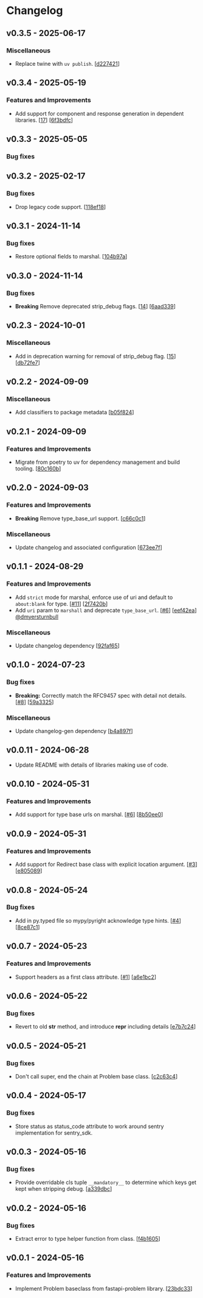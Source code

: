 # Changelog

## v0.3.5 - 2025-06-17

### Miscellaneous

- Replace twine with `uv publish`. [[d227421](https://github.com/NRWLDev/rfc9457/commit/d2274212ebd4902a87ec3772e8689b31c199642d)]

## v0.3.4 - 2025-05-19

### Features and Improvements

- Add support for component and response generation in dependent libraries. [[17](https://github.com/NRWLDev/rfc9457/issues/17)] [[6f3bdfc](https://github.com/NRWLDev/rfc9457/commit/6f3bdfc05905e3355be567e1d99713ac3e5d4389)]

## v0.3.3 - 2025-05-05

### Bug fixes

## v0.3.2 - 2025-02-17

### Bug fixes

- Drop legacy code support. [[118ef18](https://github.com/NRWLDev/rfc9457/commit/118ef18fe39496c891e3e62d09ff43ddf2057237)]

## v0.3.1 - 2024-11-14

### Bug fixes

- Restore optional fields to marshal. [[104b97a](https://github.com/NRWLDev/rfc9457/commit/104b97a79ca7c746655d6699f4961dad4a4da420)]

## v0.3.0 - 2024-11-14

### Bug fixes

- **Breaking** Remove deprecated strip_debug flags. [[14](https://github.com/NRWLDev/rfc9457/issues/14)] [[6aad339](https://github.com/NRWLDev/rfc9457/commit/6aad339a510e275f8c47104c18511439f7c8439b)]

## v0.2.3 - 2024-10-01

### Miscellaneous

- Add in deprecation warning for removal of strip_debug flag. [[15](https://github.com/NRWLDev/rfc9457/issues/15)] [[db72fe7](https://github.com/NRWLDev/rfc9457/commit/db72fe7c8b37280b5ed71b720d02ba017ef1bac9)]

## v0.2.2 - 2024-09-09

### Miscellaneous

- Add classifiers to package metadata [[b05f824](https://github.com/NRWLDev/rfc9457/commit/b05f8243e6a72b0fda3bd33655b1a9c6006905b6)]

## v0.2.1 - 2024-09-09

### Features and Improvements

- Migrate from poetry to uv for dependency management and build tooling. [[80c160b](https://github.com/NRWLDev/rfc9457/commit/80c160ba3e40466e808ae4fc1a7f64ba2d4db081)]

## v0.2.0 - 2024-09-03

### Features and Improvements

- **Breaking** Remove type_base_url support. [[c66c0c1](https://github.com/NRWLDev/rfc9457/commit/c66c0c188a9644fa93c0a8cd49a0db20b95e2646)]

### Miscellaneous

- Update changelog and associated configuration [[673ee7f](https://github.com/NRWLDev/rfc9457/commit/673ee7f28e34958b1e9cddf32421a4ffbf7b3598)]

## v0.1.1 - 2024-08-29

### Features and Improvements

- Add `strict` mode for marshal, enforce use of uri and default to `about:blank` for type. [[#11](https://github.com/NRWLDev/rfc9457/issues/11)] [[2f7420b](https://github.com/NRWLDev/rfc9457/commit/2f7420bfbbdfd7e9a05988eb9dbdc174b8add6f6)]
- Add `uri` param to `marshall` and deprecate `type_base_url`. [[#6](https://github.com/NRWLDev/rfc9457/issues/6)] [[eef42ea](https://github.com/NRWLDev/rfc9457/commit/eef42eac3b09d3782de27a280bd7f7f2b7645e1f)] [@dmyersturnbull](https://github.com/dmyersturnbull)

### Miscellaneous

- Update changelog dependency [[92faf65](https://github.com/NRWLDev/rfc9457/commit/92faf657f7e9b1f5ca0aa7ff31054e58752f1c0f)]

## v0.1.0 - 2024-07-23

### Bug fixes

- **Breaking:** Correctly match the RFC9457 spec with detail not details. [[#8](https://github.com/NRWLDev/rfc9457/issues/8)] [[59a3325](https://github.com/NRWLDev/rfc9457/commit/59a33254386ec677209945871f0182914c403dd7)]

### Miscellaneous

- Update changelog-gen dependency [[b4a897f](https://github.com/NRWLDev/rfc9457/commit/b4a897fbaaf6da55e181485ea294fdc62adf1b06)]

## v0.0.11 - 2024-06-28

- Update README with details of libraries making use of code.

## v0.0.10 - 2024-05-31

### Features and Improvements

- Add support for type base urls on marshal. [[#6](https://github.com/NRWLDev/rfc9457/issues/6)] [[8b50ee0](https://github.com/NRWLDev/rfc9457/commit/8b50ee02c5b8bde6aee96c5d6e7ccf580fca04d7)]

## v0.0.9 - 2024-05-31

### Features and Improvements

- Add support for Redirect base class with explicit location argument. [[#3](https://github.com/NRWLDev/rfc9457/issues/3)] [[e805089](https://github.com/NRWLDev/rfc9457/commit/e80508967109c216a17b1bb17b91c9d0dce581d2)]

## v0.0.8 - 2024-05-24

### Bug fixes

- Add in py.typed file so mypy/pyright acknowledge type hints. [[#4](https://github.com/NRWLDev/rfc9457/issues/4)] [[8ce87c1](https://github.com/NRWLDev/rfc9457/commit/8ce87c14f37d28e830b8a9e4c3c5092148fe2a4a)]

## v0.0.7 - 2024-05-23

### Features and Improvements

- Support headers as a first class attribute. [[#1](https://github.com/NRWLDev/rfc9457/issues/1)] [[a6e1bc2](https://github.com/NRWLDev/rfc9457/commit/a6e1bc245c884ff5ab0d40b821bab94b107cc9ca)]

## v0.0.6 - 2024-05-22

### Bug fixes

- Revert to old __str__ method, and introduce __repr__ including details [[e7b7c24](https://github.com/NRWLDev/rfc9457/commit/e7b7c247652acd6e46fe87207e610e4f1d518146)]

## v0.0.5 - 2024-05-21

### Bug fixes

- Don't call super, end the chain at Problem base class. [[c2c63c4](https://github.com/NRWLDev/rfc9457/commit/c2c63c45538c41cd7c835ae7129feb6465b669d3)]

## v0.0.4 - 2024-05-17

### Bug fixes

- Store status as status_code attribute to work around sentry implementation for sentry_sdk.

## v0.0.3 - 2024-05-16

### Bug fixes

- Provide overridable cls tuple `__mandatory__` to determine which keys get kept when stripping debug. [[a339dbc](https://github.com/NRWLDev/rfc9457/commit/a339dbc882e2ebc467728444933f9e33999684a3)]

## v0.0.2 - 2024-05-16

### Bug fixes

- Extract error to type helper function from class. [[f4b1605](https://github.com/NRWLDev/rfc9457/commit/f4b160543c9e13ed2bcfdd5411dc3492d3b4b63e)]

## v0.0.1 - 2024-05-16

### Features and Improvements

- Implement Problem baseclass from fastapi-problem library. [[23bdc33](https://github.com/NRWLDev/rfc9457/commit/23bdc33e70d542ae134b76cc2b07e0b389df600b)]
